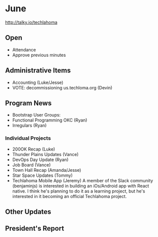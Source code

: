 # June
http://talky.io/techlahoma

## Open
* Attendance
* Approve previous minutes

## Administrative Items
* Accounting (Luke/Jesse)
* VOTE: decommissioning us.techloma.org (Devin)

## Program News
* Bootstrap User Groups: 
 * Functional Programming OKC (Ryan)
 * Irregulars (Ryan)

### Individual Projects
* 200OK Recap (Luke)
* Thunder Plains Updates (Vance)
* DevOps Day Update (Ryan)
* Job Board (Vance)
* Town Hall Recap (Amanda/Jesse)
* Star Space Updates (Tommy)
* Techlahoma Mobile App (Jeremy)
  A member of the Slack community (benjaminjs) is interested in building
  an iOs/Android app with React native. I think he's planning to do it
  as a learning project, but he's interested in it becoming an
  official Techlahoma project.

## Other Updates

## President's Report 
